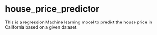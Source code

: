 # house_price_predictor
This is a regression Machine learning model to predict the house price in California based on a given dataset. 

